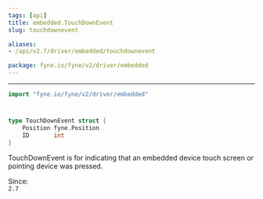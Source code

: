 ```yaml
---
tags: [api]
title: embedded.TouchDownEvent
slug: touchdownevent

aliases:
- /api/v2.7/driver/embedded/touchdownevent

package: fyne.io/fyne/v2/driver/embedded
---
```



---
```go
import "fyne.io/fyne/v2/driver/embedded"
```

#

###

```go
type TouchDownEvent struct {
	Position fyne.Position
	ID       int
}
```

TouchDownEvent is for indicating that an embedded device touch screen or pointing device was pressed.


<div class="since">Since: <code>
2.7</code></div>
